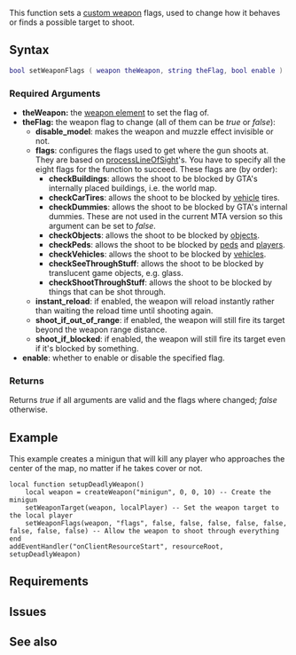 This function sets a [custom weapon](/docs/Element/Weapon.md "wikilink") flags, used to change how it behaves or finds a possible target to shoot.

Syntax
------

``` lua
bool setWeaponFlags ( weapon theWeapon, string theFlag, bool enable )
```

### Required Arguments

-   **theWeapon:** the [weapon element](/docs/Element/Weapon.md "wikilink") to set the flag of.
-   **theFlag:** the weapon flag to change (all of them can be *true* or *false*):
    -   **disable\_model**: makes the weapon and muzzle effect invisible or not.
    -   **flags**: configures the flags used to get where the gun shoots at. They are based on [processLineOfSight](/docs/processLineOfSight.md "wikilink")'s. You have to specify all the eight flags for the function to succeed. These flags are (by order):
        -   **checkBuildings**: allows the shoot to be blocked by GTA's internally placed buildings, i.e. the world map.
        -   **checkCarTires**: allows the shoot to be blocked by [vehicle](/docs/vehicle.md "wikilink") tires.
        -   **checkDummies**: allows the shoot to be blocked by GTA's internal dummies. These are not used in the current MTA version so this argument can be set to *false*.
        -   **checkObjects**: allows the shoot to be blocked by [objects](/docs/object.md "wikilink").
        -   **checkPeds**: allows the shoot to be blocked by [peds](/docs/ped.md "wikilink") and [players](/player.md "wikilink").
        -   **checkVehicles**: allows the shoot to be blocked by [vehicles](/docs/vehicle.md "wikilink").
        -   **checkSeeThroughStuff**: allows the shoot to be blocked by translucent game objects, e.g. glass.
        -   **checkShootThroughStuff**: allows the shoot to be blocked by things that can be shot through.
    -   **instant\_reload**: if enabled, the weapon will reload instantly rather than waiting the reload time until shooting again.
    -   **shoot\_if\_out\_of\_range**: if enabled, the weapon will still fire its target beyond the weapon range distance.
    -   **shoot\_if\_blocked**: if enabled, the weapon will still fire its target even if it's blocked by something.
-   **enable**: whether to enable or disable the specified flag.

### Returns

Returns *true* if all arguments are valid and the flags where changed; *false* otherwise.

Example
-------

This example creates a minigun that will kill any player who approaches the center of the map, no matter if he takes cover or not.

    local function setupDeadlyWeapon()
        local weapon = createWeapon("minigun", 0, 0, 10) -- Create the minigun
        setWeaponTarget(weapon, localPlayer) -- Set the weapon target to the local player
        setWeaponFlags(weapon, "flags", false, false, false, false, false, false, false, false) -- Allow the weapon to shoot through everything
    end
    addEventHandler("onClientResourceStart", resourceRoot, setupDeadlyWeapon)

Requirements
------------

Issues
------

See also
--------
